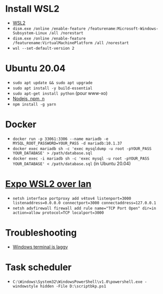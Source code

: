 # Install WSL2
- [WSL2](https://docs.microsoft.com/fr-fr/windows/wsl/install-win10)
- `dism.exe /online /enable-feature /featurename:Microsoft-Windows-Subsystem-Linux /all /norestart`
- `dism.exe /online /enable-feature /featurename:VirtualMachinePlatform /all /norestart`
- `wsl --set-default-version 2`

# Ubuntu 20.04
- `sudo apt update && sudo apt upgrade`
- `sudo apt install -y build-essential`
- `sudo apt-get install python` (pour www-xo)
- [Nodejs, npm, n](https://www.npmjs.com/package/n#installation)
- `npm install -g yarn`

# Docker
- `docker run -p 33061:3306 --name mariadb -e MYSQL_ROOT_PASSWORD=YOUR_PASS -d mariadb:10.1.37`
- `docker exec mariadb sh -c 'exec mysqldump -u root -pYOUR_PASS YOUR_DATABASE' > /path/database.sql`
- `docker exec -i mariadb sh -c 'exec mysql -u root -pYOUR_PASS YOUR_DATABASE' < /path/database.sql` (in Ubuntu 20.04)

# [Expo WSL2 over lan](https://stackoverflow.com/questions/61002681/connecting-to-wsl2-server-via-local-network)
- `netsh interface portproxy add v4tov4 listenport=3000 listenaddress=0.0.0.0 connectport=3000 connectaddress=127.0.0.1`
- `netsh advfirewall firewall add rule name="TCP Port Open" dir=in action=allow protocol=TCP localport=3000`

# Troubleshooting
- [Windows terminal is laggy](https://github.com/microsoft/terminal/issues/649#issuecomment-736124145)


# Task scheduler
- `C:\Windows\System32\WindowsPowerShell\v1.0\powershell.exe -windowstyle hidden -File D:\scriptbkp.ps1`
